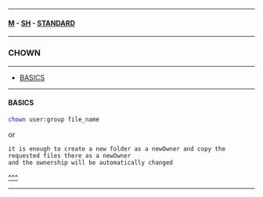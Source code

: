
---

#### [M](https://github.com/ttltrk/TTT/blob/master/menu.md) - [SH](https://github.com/ttltrk/TTT/blob/master/SH/SH.md) - [STANDARD](https://github.com/ttltrk/TTT/blob/master/SH/STANDARD/STANDARD.md)

---

### CHOWN

---

* [BASICS](#BASICS)

---

#### BASICS

```sh
chown user:group file_name
```

or

```
it is enough to create a new folder as a newOwner and copy the requested files there as a newOwner
and the ownership will be automatically changed
```

[^^^](#CHOWN)

---
